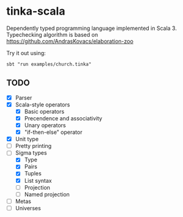 # tinka-scala

Dependently typed programming language implemented in Scala 3.
Typechecking algorithm is based on https://github.com/AndrasKovacs/elaboration-zoo

Try it out using:

```
sbt "run examples/church.tinka"
```

## TODO
- [x] Parser
- [x] Scala-style operators
  - [x] Basic operators
  - [x] Precendence and associativity
  - [x] Unary operators
  - [x] "if-then-else" operator
- [x] Unit type
- [ ] Pretty printing
- [ ] Sigma types
  - [x] Type
  - [x] Pairs
  - [x] Tuples
  - [x] List syntax
  - [ ] Projection
  - [ ] Named projection
- [ ] Metas
- [ ] Universes
